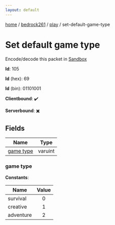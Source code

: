 ```yaml
---
layout: default
---
```


[home](/)  /  [bedrock261](/protocol/bedrock261)  /  [play](/protocol/bedrock261/play)  /  set-default-game-type

# Set default game type

Encode/decode this packet in [Sandbox](../../../sandbox/bedrock261#Play.SetDefaultGameType)

**Id**: 105

**Id** (hex): 69

**Id** (bin): 01101001

**Clientbound**: ✔️

**Serverbound**: ✖️

## Fields

Name | Type
---|---
[game type](#game-type) | varuint

### game type

**Constants**:

Name | Value
---|:---:
survival | 0
creative | 1
adventure | 2
